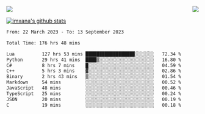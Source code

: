 <p>
  <a href="https://count.getloli.com/"><img src="https://count.getloli.com/get/@xana.readme?theme=moebooru-h"></a>
  <img src="https://weather-icon.journeyad.repl.co/@hangzhou?v=1" align="right">
</p>


<a href="https://github.com/imxana"><img align="center" src="https://github-readme-stats.vercel.app/api?username=imxana&show_icons=true&include_all_commits=true&hide_border=tru&custom_title=imxana%27s%20Github%20Stats" alt="imxana's github stats" /></a> 

<!--START_SECTION:waka-->

```txt
From: 22 March 2023 - To: 13 September 2023

Total Time: 176 hrs 48 mins

Lua          127 hrs 53 mins ██████████████████░░░░░░░   72.34 %
Python       29 hrs 41 mins  ████▒░░░░░░░░░░░░░░░░░░░░   16.80 %
C#           8 hrs 7 mins    █░░░░░░░░░░░░░░░░░░░░░░░░   04.59 %
C++          5 hrs 3 mins    ▓░░░░░░░░░░░░░░░░░░░░░░░░   02.86 %
Binary       2 hrs 43 mins   ▒░░░░░░░░░░░░░░░░░░░░░░░░   01.54 %
Markdown     54 mins         ░░░░░░░░░░░░░░░░░░░░░░░░░   00.52 %
JavaScript   48 mins         ░░░░░░░░░░░░░░░░░░░░░░░░░   00.46 %
TypeScript   25 mins         ░░░░░░░░░░░░░░░░░░░░░░░░░   00.24 %
JSON         20 mins         ░░░░░░░░░░░░░░░░░░░░░░░░░   00.19 %
C            19 mins         ░░░░░░░░░░░░░░░░░░░░░░░░░   00.18 %
```

<!--END_SECTION:waka-->
